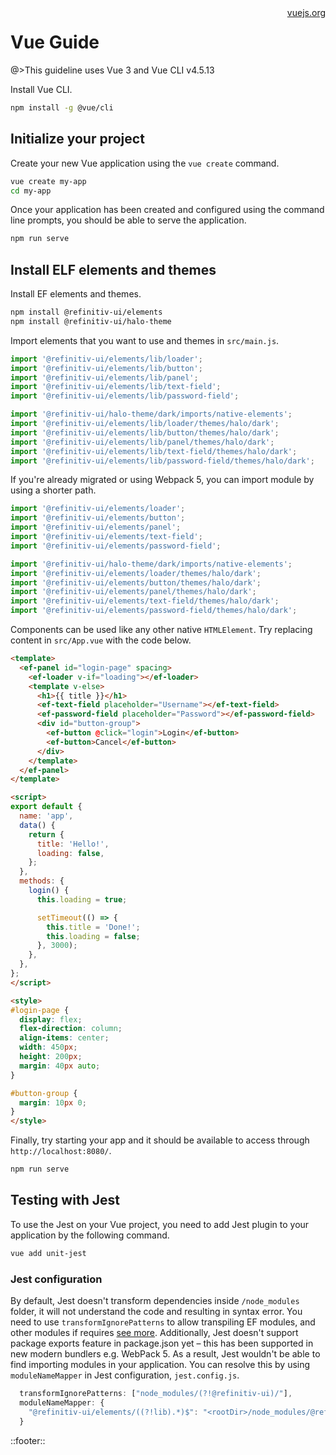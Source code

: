 <!--
type: page
title: Vue
location: ./integrations/vue
layout: default
-->

<div style="float:right">
  <a href="https://vuejs.org/" target="_blank">vuejs.org</a>
</div>

# Vue Guide

@>This guideline uses Vue 3 and Vue CLI v4.5.13

Install Vue CLI.

```sh
npm install -g @vue/cli
```

## Initialize your project

Create your new Vue application using the `vue create` command.

```sh
vue create my-app
cd my-app
```

Once your application has been created and configured using the command line prompts, you should be able to serve the application.

```sh
npm run serve
```

## Install ELF elements and themes

Install EF elements and themes.

```sh
npm install @refinitiv-ui/elements
npm install @refinitiv-ui/halo-theme
```

Import elements that you want to use and themes in `src/main.js`.

```javascript
import '@refinitiv-ui/elements/lib/loader';
import '@refinitiv-ui/elements/lib/button';
import '@refinitiv-ui/elements/lib/panel';
import '@refinitiv-ui/elements/lib/text-field';
import '@refinitiv-ui/elements/lib/password-field';

import '@refinitiv-ui/halo-theme/dark/imports/native-elements';
import '@refinitiv-ui/elements/lib/loader/themes/halo/dark';
import '@refinitiv-ui/elements/lib/button/themes/halo/dark';
import '@refinitiv-ui/elements/lib/panel/themes/halo/dark';
import '@refinitiv-ui/elements/lib/text-field/themes/halo/dark';
import '@refinitiv-ui/elements/lib/password-field/themes/halo/dark';
```

If you're already migrated or using Webpack 5, you can import module by using a shorter path.

```javascript
import '@refinitiv-ui/elements/loader';
import '@refinitiv-ui/elements/button';
import '@refinitiv-ui/elements/panel';
import '@refinitiv-ui/elements/text-field';
import '@refinitiv-ui/elements/password-field';

import '@refinitiv-ui/halo-theme/dark/imports/native-elements';
import '@refinitiv-ui/elements/loader/themes/halo/dark';
import '@refinitiv-ui/elements/button/themes/halo/dark';
import '@refinitiv-ui/elements/panel/themes/halo/dark';
import '@refinitiv-ui/elements/text-field/themes/halo/dark';
import '@refinitiv-ui/elements/password-field/themes/halo/dark';
```

Components can be used like any other native `HTMLElement`. Try replacing content in `src/App.vue` with the code below.

```html
<template>
  <ef-panel id="login-page" spacing>
    <ef-loader v-if="loading"></ef-loader>
    <template v-else>
      <h1>{{ title }}</h1>
      <ef-text-field placeholder="Username"></ef-text-field>
      <ef-password-field placeholder="Password"></ef-password-field>
      <div id="button-group">
        <ef-button @click="login">Login</ef-button>
        <ef-button>Cancel</ef-button>
      </div>
    </template>
  </ef-panel>
</template>

<script>
export default {
  name: 'app',
  data() {
    return {
      title: 'Hello!',
      loading: false,
    };
  },
  methods: {
    login() {
      this.loading = true;

      setTimeout(() => {
        this.title = 'Done!';
        this.loading = false;
      }, 3000);
    },
  },
};
</script>

<style>
#login-page {
  display: flex;
  flex-direction: column;
  align-items: center;
  width: 450px;
  height: 200px;
  margin: 40px auto;
}

#button-group {
  margin: 10px 0;
}
</style>
```

Finally, try starting your app and it should be available to access through `http://localhost:8080/`.

```sh
npm run serve
```

## Testing with Jest

To use the Jest on your Vue project, you need to add Jest plugin to your application by the following command.

```sh
vue add unit-jest
```

### Jest configuration

By default, Jest doesn't transform dependencies inside `/node_modules` folder, it will not understand the code and resulting in syntax error. You need to use `transformIgnorePatterns` to allow transpiling EF modules, and other modules if requires [see more](https://jestjs.io/docs/configuration#transformignorepatterns-arraystring).
Additionally, Jest doesn't support package exports feature in package.json yet – this has been supported in new modern bundlers e.g. WebPack 5. As a result, Jest wouldn't be able to find importing modules in your application. You can resolve this by using `moduleNameMapper` in Jest configuration, `jest.config.js`.

```js
  transformIgnorePatterns: ["node_modules/(?!@refinitiv-ui)/"],
  moduleNameMapper: {
    "@refinitiv-ui/elements/((?!lib).*)$": "<rootDir>/node_modules/@refinitiv-ui/elements/lib/$1"
  }
```

::footer::
